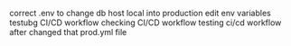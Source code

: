 correct .env to change db host local into production
edit env variables 
testubg CI/CD  workflow 
checking CI/CD workflow
testing ci/cd workflow after changed that prod.yml file